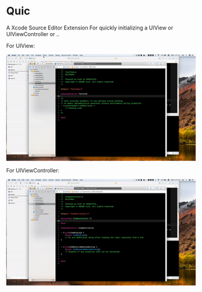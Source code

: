 # Quic
A Xcode Source Editor Extension For quickly initializing a UIView or UIViewController or ..


For UIView:

![](/Resource/initView.gif)

For UIViewController:

![](/Resource/initVC.gif)
